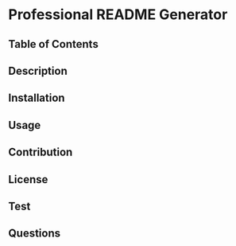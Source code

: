 # Professional README Generator

## Table of Contents



## Description



## Installation



## Usage


## Contribution


## License



## Test



## Questions